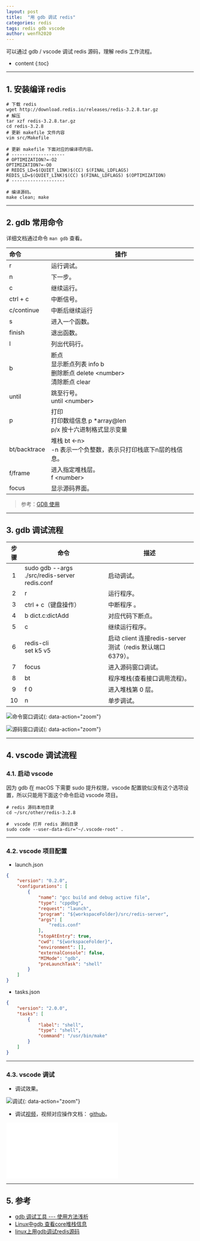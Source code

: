 ```yaml
---
layout: post
title:  "用 gdb 调试 redis"
categories: redis
tags: redis gdb vscode
author: wenfh2020
---
```


可以通过 gdb / vscode 调试 redis 源码，理解 redis 工作流程。




* content
{:toc}

---

## 1. 安装编译 redis

```shell
# 下载 redis
wget http://download.redis.io/releases/redis-3.2.8.tar.gz
# 解压
tar xzf redis-3.2.8.tar.gz
cd redis-3.2.8
# 更新 makefile 文件内容
vim src/Makefile

# 更新 makefile 下面对应的编译项内容。
# --------------------
# OPTIMIZATION?=-O2
OPTIMIZATION?=-O0
# REDIS_LD=$(QUIET_LINK)$(CC) $(FINAL_LDFLAGS)
REDIS_LD=$(QUIET_LINK)$(CC) $(FINAL_LDFLAGS) $(OPTIMIZATION)
# --------------------

# 编译源码。
make clean; make
```

---

## 2. gdb 常用命令

详细文档通过命令 `man gdb` 查看。

| 命令         | 操作                                                                           |
| :----------- | ------------------------------------------------------------------------------ |
| r            | 运行调试。                                                                     |
| n            | 下一步。                                                                       |
| c            | 继续运行。                                                                     |
| ctrl + c     | 中断信号。                                                                     |
| c/continue   | 中断后继续运行                                                                 |
| s            | 进入一个函数。                                                                 |
| finish       | 退出函数。                                                                     |
| l            | 列出代码行。                                                                   |
| b            | 断点<br/>显示断点列表 info b<br/>删除断点 delete \<number\><br/>清除断点 clear |
| until        | 跳至行号。<br/>until \<number\>                                                |
| p            | 打印<br/>打印数组信息 p *array@len<br/>p/x 按十六进制格式显示变量              |
| bt/backtrace | 堆栈 bt \<-n\><br/>-n 表示一个负整数，表示只打印栈底下n层的栈信息。            |
| f/frame      | 进入指定堆栈层。<br/> f \<number\>                                             |
| focus        | 显示源码界面。                                                                 |

> 参考：[GDB 使用](https://wenfh2020.com/2019/02/19/gdb/)

---

## 3. gdb 调试流程

| 步骤  | 命令                                          | 描述                                                      |
| :---: | --------------------------------------------- | --------------------------------------------------------- |
|   1   | sudo gdb --args ./src/redis-server redis.conf | 启动调试。                                                |
|   2   | r                                             | 运行程序。                                                |
|   3   | ctrl + c（键盘操作）                          | 中断程序 。                                               |
|   4   | b dict.c:dictAdd                              | 对应代码下断点。                                          |
|   5   | c                                             | 继续运行程序。                                            |
|   6   | redis-cli<br/>set k5 v5                       | 启动 client 连接redis-server测试（redis 默认端口 6379）。 |
|   7   | focus                                         | 进入源码窗口调试。                                        |
|   8   | bt                                            | 程序堆栈(查看接口调用流程)。                              |
|   9   | f 0                                           | 进入堆栈第 0 层。                                         |
|  10   | n                                             | 单步调试。                                                |

![命令窗口调试](/images/2020-02-20-16-51-07.png){: data-action="zoom"}

![源码窗口调试](/images/2020-02-20-16-51-21.png){: data-action="zoom"}

---

## 4. vscode 调试流程

### 4.1. 启动 vscode

因为 gdb 在 macOS 下需要 sudo 提升权限，vscode 配置貌似没有这个选项设置，所以只能用下面这个命令启动 vscode 项目。

```shell
# redis 源码本地目录
cd ~/src/other/redis-3.2.8

#  vscode 打开 redis 源码目录
sudo code --user-data-dir="~/.vscode-root" .
```

---

### 4.2. vscode 项目配置

* launch.json

```json
{
    "version": "0.2.0",
    "configurations": [
        {
            "name": "gcc build and debug active file",
            "type": "cppdbg",
            "request": "launch",
            "program": "${workspaceFolder}/src/redis-server",
            "args": [
                "redis.conf"
            ],
            "stopAtEntry": true,
            "cwd": "${workspaceFolder}",
            "environment": [],
            "externalConsole": false,
            "MIMode": "gdb",
            "preLaunchTask": "shell"
        }
    ]
}
```

* tasks.json

```json
{
    "version": "2.0.0",
    "tasks": [
        {
            "label": "shell",
            "type": "shell",
            "command": "/usr/bin/make"
        }
    ]
}
```

---

### 4.3. vscode 调试

* 调试效果。

![调试](/images/2020-02-20-16-51-48.png){: data-action="zoom"}

* 调试[视频](https://www.bilibili.com/video/av83070640)，视频对应操作文档： [github](https://github.com/wenfh2020/youtobe/blob/master/redis-debug.md)。

<iframe class="bilibili" src="//player.bilibili.com/player.html?aid=83070640&bvid=BV12J411p7gX&cid=142110129&page=1&high_quality=1" scrolling="no" border="0" frameborder="no" framespacing="0" allowfullscreen="true"> </iframe>

---

## 5. 参考

* [gdb 调试工具 --- 使用方法浅析](https://blog.csdn.net/men_wen/article/details/75220102)
* [Linux中gdb 查看core堆栈信息](https://blog.csdn.net/suxinpingtao51/article/details/12072559)
* [linux上用gdb调试redis源码](https://www.jianshu.com/p/692d1cd27e9b)
